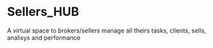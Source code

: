 # Sellers_HUB
 A virtual space to brokers/sellers manage all theirs tasks, clients, sells, analisys and performance
